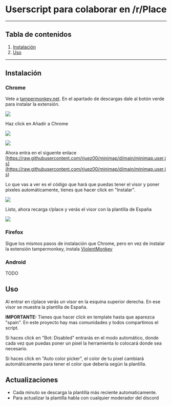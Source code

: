 # Userscript para colaborar en /r/Place

---


## Tabla de contenidos
1. [Instalación](#Instalación)
2. [Uso](#Uso)

---

## Instalación

### Chrome

Vete a [tampermonkey.net](https://www.tampermonkey.net/). En el apartado de descargas dale al botón verde para instalar la extensión.

![](es-img/instalar-tampermonkey.png)

Haz click en Añadir a Chrome

![](es-img/instalar-tampermonkey2.png)

![](es-img/instalar-tampermonkey3.png)

Ahora entra en el siguente enlace [https://raw.githubusercontent.com/rjuez00/minimap/d/main/minimap.user.js](<https://raw.githubusercontent.com/rjuez00/minimap/d/main/minimap.user.js>)

Lo que vas a ver es el código que hará que puedas tener el visor y poner pixeles automáticamente, tienes que hacer click en "Instalar".

![](es-img/instalar-tampermonkey4.png)

Listo, ahora recarga r/place y verás el visor con la plantilla de España

![](es-img/visor.png)

### Firefox

Sigue los mismos pasos de instalación que Chrome, pero en vez de instalar la extensión tampermonkey, instala [ViolentMonkey](https://addons.mozilla.org/es/firefox/addon/violentmonkey/)


### Android

TODO

## Uso

Al entrar en r/place verás un visor en la esquina superior derecha. En ese visor se muestra la plantilla de España.

**IMPORTANTE:** Tienes que hacer click en template hasta que aparezca "spain". En este proyecto hay mas comunidades y todos compartimos el script.

Si haces click en "Bot: Disabled" entrarás en el modo automático, donde cada vez que puedas poner un pixel la herramienta lo colocará donde sea necesario.

Si haces click en "Auto color picker", el color de tu pixel cambiará automáticamente para tener el color que debería según la plantilla.


## Actualizaciones

* Cada minuto se descarga la plantilla más reciente automaticamente.
* Para actualizar la plantilla habla con cualquier moderador del discord
